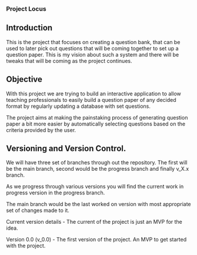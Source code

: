 ### Project Locus
## Introduction
This is the project that focuses on creating a question bank, that can be used to later pick out questions that will be coming together to set up a question paper. This is my vision about such a system and there will be tweaks that will be coming as the project continues.

## Objective
With this project we are trying to build an interactive application to allow teaching professionals to easily build a question paper of any decided format by regularly updating a database with set questions.

The project aims at making the painstaking process of generating question paper a bit more easier by automatically selecting questions based on the criteria provided by the user.



## Versioning and Version Control.
We will have three set of branches through out the repository.
The first will be the main branch, second would be the progress branch and finally v_X.x branch.

As we progress through various versions you will find the current work in progress version in the progress branch.

The main branch would be the last worked on version with most appropriate set of changes made to it.

Current version details - The current of the project is just an MVP for the idea.

Version 0.0 (v_0.0) - The first version of the project. An MVP to get started with the project.

